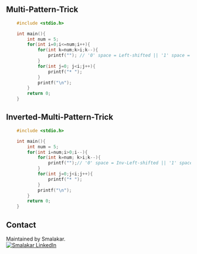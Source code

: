 ## Multi-Pattern-Trick
```c
    #include <stdio.h>

    int main(){
        int num = 5;
        for(int i=0;i<=num;i++){
            for(int k=num;k>i;k--){
                printf(""); // '0' space = Left-shifted || '1' space = Centre || '2' space = Right-shifted
            }
            for(int j=0; j<i;j++){
                printf("* ");
            }
            printf("\n");
        }
        return 0;
    }
```

## Inverted-Multi-Pattern-Trick
```c
    #include <stdio.h>

    int main(){
        int num = 5;
        for(int i=num;i>0;i--){
            for(int k=num; k>i;k--){
                printf("");// '0' space = Inv-Left-shifted || '1' space = Inv-Centre || '2' space = Inv-Right-shifted
            }
            for(int j=0;j<i;j++){
                printf("* ");
            }
            printf("\n");
        }
        return 0;
    }
```
## Contact
Maintained by Smalakar.  
[![Smalakar LinkedIn](https://img.shields.io/badge/LinkedIn-0077B5)](https://www.linkedin.com/in/supriyomalakar/)


